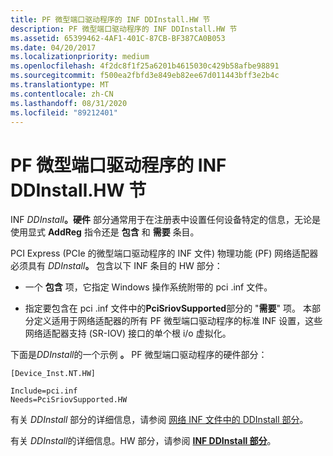 ```yaml
---
title: PF 微型端口驱动程序的 INF DDInstall.HW 节
description: PF 微型端口驱动程序的 INF DDInstall.HW 节
ms.assetid: 65399462-4AF1-401C-87CB-BF387CA0B053
ms.date: 04/20/2017
ms.localizationpriority: medium
ms.openlocfilehash: 4f2dc8f1f25a6201b4615030c429b58afbe98891
ms.sourcegitcommit: f500ea2fbfd3e849eb82ee67d011443bff3e2b4c
ms.translationtype: MT
ms.contentlocale: zh-CN
ms.lasthandoff: 08/31/2020
ms.locfileid: "89212401"
---
```

# <a name="inf-ddinstallhw-section-for-pf-miniport-drivers"></a>PF 微型端口驱动程序的 INF DDInstall.HW 节


INF <em>DDInstall</em>**。硬件** 部分通常用于在注册表中设置任何设备特定的信息，无论是使用显式 **AddReg** 指令还是 **包含** 和 **需要** 条目。

PCI Express (PCIe 的微型端口驱动程序的 INF 文件) 物理功能 (PF) 网络适配器必须具有 <em>DDInstall</em>**。** 包含以下 INF 条目的 HW 部分：

-   一个 **包含** 项，它指定 Windows 操作系统附带的 pci .inf 文件。

-   指定要包含在 pci .inf 文件中的**PciSriovSupported**部分的 "**需要**" 项。 本部分定义适用于网络适配器的所有 PF 微型端口驱动程序的标准 INF 设置，这些网络适配器支持 (SR-IOV) 接口的单个根 i/o 虚拟化。

下面是<em>DDInstall</em>的一个示例 **。** PF 微型端口驱动程序的硬件部分：

``` syntax
[Device_Inst.NT.HW]

Include=pci.inf
Needs=PciSriovSupported.HW
```

有关 *DDInstall* 部分的详细信息，请参阅 [网络 INF 文件中的 DDInstall 部分](ddinstall-section-in-a-network-inf-file.md)。

有关 *DDInstall*的详细信息。HW 部分，请参阅 [**INF DDInstall 部分**](../install/inf-ddinstall-hw-section.md)。

 

